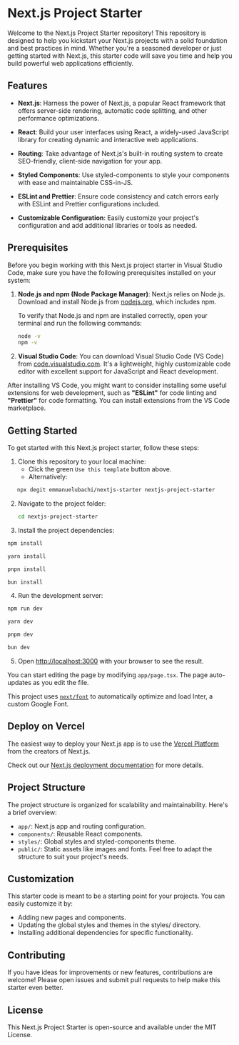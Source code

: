 # Next.js Project Starter

Welcome to the Next.js Project Starter repository! This repository is designed to help you kickstart your Next.js projects with a solid foundation and best practices in mind. Whether you're a seasoned developer or just getting started with Next.js, this starter code will save you time and help you build powerful web applications efficiently.

## Features

- **Next.js**: Harness the power of Next.js, a popular React framework that offers server-side rendering, automatic code splitting, and other performance optimizations.

- **React**: Build your user interfaces using React, a widely-used JavaScript library for creating dynamic and interactive web applications.

- **Routing**: Take advantage of Next.js's built-in routing system to create SEO-friendly, client-side navigation for your app.

- **Styled Components**: Use styled-components to style your components with ease and maintainable CSS-in-JS.

- **ESLint and Prettier**: Ensure code consistency and catch errors early with ESLint and Prettier configurations included.

- **Customizable Configuration**: Easily customize your project's configuration and add additional libraries or tools as needed.

## Prerequisites

Before you begin working with this Next.js project starter in Visual Studio Code, make sure you have the following prerequisites installed on your system:

1. **Node.js and npm (Node Package Manager)**: Next.js relies on Node.js. Download and install Node.js from [nodejs.org](https://nodejs.org/), which includes npm.

   To verify that Node.js and npm are installed correctly, open your terminal and run the following commands:

   ```bash
   node -v
   npm -v

   ```

2. **Visual Studio Code**: You can download Visual Studio Code (VS Code) from [code.visualstudio.com](code.visualstudio.com). It's a lightweight, highly customizable code editor with excellent support for JavaScript and React development.

After installing VS Code, you might want to consider installing some useful extensions for web development, such as **"ESLint"** for code linting and **"Prettier"** for code formatting. You can install extensions from the VS Code marketplace.

## Getting Started

To get started with this Next.js project starter, follow these steps:

1. Clone this repository to your local machine:
   - Click the green `Use this template` button above.
   - Alternatively:

```bash
   npx degit emmanuelubachi/nextjs-starter nextjs-project-starter
```

2. Navigate to the project folder:
   ```bash
   cd nextjs-project-starter
   ```

4. Install the project dependencies:

```bash
npm install
```
```bash
yarn install
```
```bash
pnpn install
```
```bash
bun install
```

4. Run the development server:

```bash
npm run dev
```
```bash
yarn dev
```
```bash
pnpm dev
```
```bash
bun dev
```

5. Open [http://localhost:3000](http://localhost:3000) with your browser to see the result.

You can start editing the page by modifying `app/page.tsx`. The page auto-updates as you edit the file.

This project uses [`next/font`](https://nextjs.org/docs/basic-features/font-optimization) to automatically optimize and load Inter, a custom Google Font.

## Deploy on Vercel

The easiest way to deploy your Next.js app is to use the [Vercel Platform](https://vercel.com/new?utm_medium=default-template&filter=next.js&utm_source=create-next-app&utm_campaign=create-next-app-readme) from the creators of Next.js.

Check out our [Next.js deployment documentation](https://nextjs.org/docs/deployment) for more details.

## Project Structure

The project structure is organized for scalability and maintainability. Here's a brief overview:

- `app/`: Next.js app and routing configuration.
- `components/`: Reusable React components.
- `styles/`: Global styles and styled-components theme.
- `public/`: Static assets like images and fonts.
  Feel free to adapt the structure to suit your project's needs.

## Customization

This starter code is meant to be a starting point for your projects. You can easily customize it by:

- Adding new pages and components.
- Updating the global styles and themes in the styles/ directory.
- Installing additional dependencies for specific functionality.

## Contributing

If you have ideas for improvements or new features, contributions are welcome! Please open issues and submit pull requests to help make this starter even better.

## License

This Next.js Project Starter is open-source and available under the MIT License.
